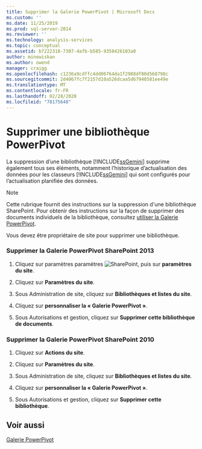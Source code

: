 ```yaml
---
title: Supprimer la Galerie PowerPivot | Microsoft Docs
ms.custom: ''
ms.date: 11/25/2019
ms.prod: sql-server-2014
ms.reviewer: ''
ms.technology: analysis-services
ms.topic: conceptual
ms.assetid: b7222318-7307-4afb-b585-9358426103a0
author: minewiskan
ms.author: owend
manager: craigg
ms.openlocfilehash: c1236a9cdffc4dd06764da1f2988df80d568798c
ms.sourcegitcommit: 2d4067fc7f2157d10a526dcaa5d67948581ee49e
ms.translationtype: MT
ms.contentlocale: fr-FR
ms.lasthandoff: 02/28/2020
ms.locfileid: "78175648"
---
```

# <a name="delete-powerpivot-gallery"></a>Supprimer une bibliothèque PowerPivot
  La suppression d’une bibliothèque [!INCLUDE[ssGemini](../../includes/ssgemini-md.md)] supprime également tous ses éléments, notamment l’historique d’actualisation des données pour les classeurs [!INCLUDE[ssGemini](../../includes/ssgemini-md.md)] qui sont configurés pour l’actualisation planifiée des données.

> [!NOTE]
>  Cette rubrique fournit des instructions sur la suppression d'une bibliothèque SharePoint. Pour obtenir des instructions sur la façon de supprimer des documents individuels de la bibliothèque, consultez [utiliser la Galerie PowerPivot](use-power-pivot-gallery.md).

 Vous devez être propriétaire de site pour supprimer une bibliothèque.

### <a name="delete-powerpivot-gallery-sharepoint-2013"></a>Supprimer la Galerie PowerPivot SharePoint 2013

1.  Cliquez sur paramètres paramètres ![SharePoint](../media/as-sharepoint2013-settings-gear.gif "Paramètres SharePoint"), puis sur **paramètres du site**.

2.  Cliquez sur **Paramètres du site**.

3.  Sous Administration de site, cliquez sur **Bibliothèques et listes du site**.

4.  Cliquez sur **personnaliser la « Galerie PowerPivot »**.

5.  Sous Autorisations et gestion, cliquez sur **Supprimer cette bibliothèque de documents**.

### <a name="delete-powerpivot-gallery-sharepoint-2010"></a>Supprimer la Galerie PowerPivot SharePoint 2010

1.  Cliquez sur **Actions du site**.

2.  Cliquez sur **Paramètres du site**.

3.  Sous Administration de site, cliquez sur **Bibliothèques et listes du site**.

4.  Cliquez sur **personnaliser la « Galerie PowerPivot »**.

5.  Sous Autorisations et gestion, cliquez sur **Supprimer cette bibliothèque**.

## <a name="see-also"></a>Voir aussi
 [Galerie PowerPivot](../../2014-toc/index.yml)


